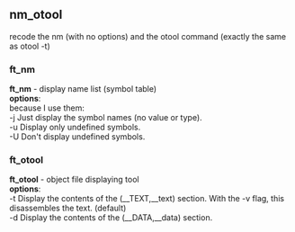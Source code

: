 ## nm_otool

recode the nm (with no options) and the otool command (exactly the same as otool -t)

### ft_nm
<b>ft_nm</b> - display name list (symbol table) <br />
<b>options</b>: <br />
because I use them: <br />
-j  Just display the symbol names (no value or type). <br />
-u  Display only undefined symbols.<br />
-U  Don't display undefined symbols. <br />

### ft_otool
<b>ft_otool</b> - object file displaying tool <br />
<b>options</b>: <br />
-t  Display the contents of the (__TEXT,__text) section.  With the -v flag, this disassembles the text. (default) <br />
-d  Display the contents of the (__DATA,__data) section. <br />
